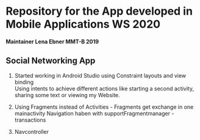 # Repository for the App developed in Mobile Applications WS 2020
#### Maintainer Lena Ebner MMT-B 2019

## Social Networking App

1. Started working in Android Studio using Constraint layouts and view binding  
Using intents to achieve different actions like starting a second activity, sharing some text or viewing my Website.  

2. Using Fragments instead of Activities - Fragments get exchange in one mainactivity
Navigation haben with supportFragmentmanager - transactions

3. Navcontroller
